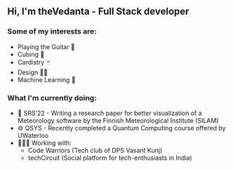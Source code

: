 <h2>Hi, I'm theVedanta - Full Stack developer</h2>

### Some of my interests are:
<ul>
  <li>Playing the Guitar 🎸</li>
  <li>Cubing 🥸</li>
  <li>Cardistry 🃏</li>
  <li>Design 👨‍🎨</li>
  <li>Machine Learning 🤖</li>
</ul>

### What I'm currently doing:
<ul>
  <li>💨 SRS'22 - Writing a research paper for better visualization of a Meteorology software by the Finnish Meteorological Institute (SILAM)</li>
  <li>⚙️ QSYS - Recently completed a Quantum Computing course offered by UWaterloo</li>
  <li>👨🏻‍💻 Working with:
    <ul>
      <li>Code Warriors (Tech club of DPS Vasant Kunj)</li>
      <li>techCircuit (Social platform for tech-enthusiasts in India)</li>
    </ul>
  </li>
</ul>
<br>

<!-- [![theVedanta's GitHub stats](https://github-readme-stats.vercel.app/api?username=theVedanta&show_icons=true&theme=github_dark)](https://github.com/theVedanta/github-readme-stats) -->
